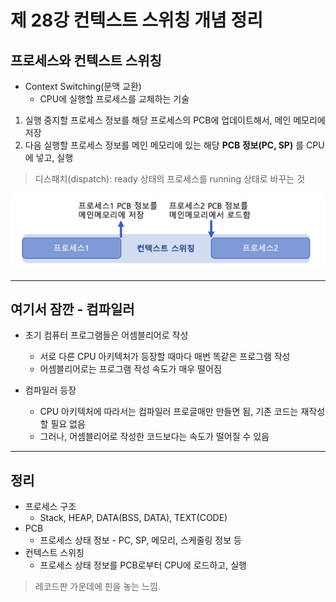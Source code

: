 # 제 28강 컨텍스트 스위칭 개념 정리
## 프로세스와 컨텍스트 스위칭 
- Context Switching(문맥 교환)
  - CPU에 실행할 프로세스를 교체하는 기술 
1. 실행 중지할 프로세스 정보를 해당 프로세스의 PCB에 업데이트해서, 메인 메모리에 저장 
2. 다음 실행할 프로세스 정보를 메인 메모리에 있는 해당 **PCB 정보(PC, SP)** 를 CPU에 넣고, 실행 

> 디스패치(dispatch): ready 상태의 프로세스를 running 상태로 바꾸는 것  

![컨텍스트 스위칭](../img/context_switching_1.png)  

---
## 여기서 잠깐 - 컴파일러 
- 초기 컴퓨터 프로그램들은 어셈블리어로 작성 
  - 서로 다른 CPU 아키텍처가 등장할 때마다 매번 똑같은 프로그램 작성 
  - 어셈블리어로는 프로그램 작성 속도가 매우 떨어짐 

- 컴파일러 등장 
  - CPU 아키텍처에 따라서는 컴파일러 프로글매만 만들면 됨, 기존 코드는 재작성할 필요 없음 
  - 그러나, 어셈블리어로 작성한 코드보다는 속도가 떨어질 수 있음  

---
## 정리 
- 프로세스 구조 
  - Stack, HEAP, DATA(BSS, DATA), TEXT(CODE)
- PCB 
  - 프로세스 상태 정보 - PC, SP, 메모리, 스케줄링 정보 등 
- 컨텍스트 스위칭 
  - 프로세스 상태 정보를 PCB로부터 CPU에 로드하고, 실행 

> 레코드판 가운데에 핀을 놓는 느낌.     

